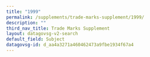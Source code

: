 ```yaml
---
title: "1999"
permalink: /supplements/trade-marks-supplement/1999/
description: ""
third_nav_title: Trade Marks Supplement
layout: datagovsg-v2-search
default_field: Subject
datagovsg-id: d_aa4a3271a460462473a9fbe1934f67a4
---
```

